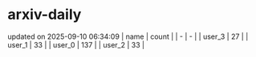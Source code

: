 # arxiv-daily
updated on 2025-09-10 06:34:09
| name | count |
| - | - |
| user_3 | 27 |
| user_1 | 33 |
| user_0 | 137 |
| user_2 | 33 |
